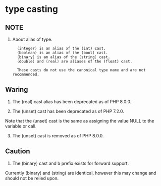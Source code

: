 # type casting

## NOTE
1. About alias of type.

         (integer) is an alias of the (int) cast. 
         (boolean) is an alias of the (bool) cast. 
         (binary) is an alias of the (string) cast. 
         (double) and (real) are aliases of the (float) cast. 

         These casts do not use the canonical type name and are not recommended.
## Waring
1. The (real) cast alias has been deprecated as of PHP 8.0.0.

2. The (unset) cast has been deprecated as of PHP 7.2.0. 

Note that the (unset) cast is the same as assigning the value NULL to the variable or call. 

3. The (unset) cast is removed as of PHP 8.0.0.
## Caution
1. The (binary) cast and b prefix exists for forward support. 

Currently (binary) and (string) are identical, however this may change and should not be relied upon.
